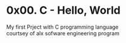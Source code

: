 # 0x00. C - Hello, World

My first Prject with C programming language <br> courtsey of alx sofware engineering program

